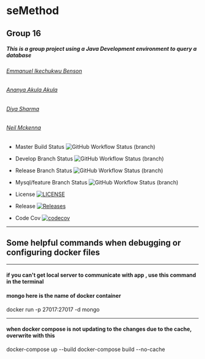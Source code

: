 ﻿# seMethod
## Group 16

##### This is a group project using a Java Development environment to query a database

###### [*Emmanuel Ikechukwu Benson*](https://github.com/Emmaben)
###### [*Ananya Akula Akula*](https://github.com/Okehusingit)
###### [*Diya Sharma*](https://github.com/Diya2715)
###### [*Neil Mckenna*](https://github.com/neil-mckenna)



* Master Build Status ![GitHub Workflow Status (branch)](https://img.shields.io/github/actions/workflow/status/SE-G-16/seMethod/mysql_test.yml?branch=master)
* Develop Branch Status ![GitHub Workflow Status (branch)](https://img.shields.io/github/actions/workflow/status/SE-G-16/seMethod/mysql_test.yml?branch=develop)
* Release Branch Status ![GitHub Workflow Status (branch)](https://img.shields.io/github/actions/workflow/status/SE-G-16/seMethod/mysql_test.yml?branch=release)
* Mysql/feature Branch Status ![GitHub Workflow Status (branch)](https://img.shields.io/github/actions/workflow/status/SE-G-16/seMethod/mysql_test.yml?branch=mysql/feature)

* License [![LICENSE](https://img.shields.io/github/license/SE-G-16/seMethod.svg?style=flat-square)](https://github.com/SE-G-16/seMethod/blob/master/LICENSE)

* Release [![Releases](https://img.shields.io/github/release/SE-G-16/seMethod/all.svg?style=flat-square)](https://github.com/SE-G-16/seMethod/releases)

* Code Cov [![codecov](https://codecov.io/gh/SE-G-16/seMethod/graph/badge.svg?token=S12R1EHE7H)](https://codecov.io/gh/SE-G-16/seMethod)


---
## Some helpful commands when debugging or configuring docker files

---
#### if you can't get local server to communicate with app , use this command in the terminal
#### mongo here is the name of docker container
docker run -p 27017:27017 -d mongo

---
#### when docker compose is not updating to the changes due to the cache, overwrite with this 
docker-compose up --build
docker-compose build --no-cache
